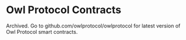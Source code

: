 # Owl Protocol Contracts
Archived. Go to github.com/owlprotocol/owlprotocol for latest version of Owl Protocol smart contracts.

